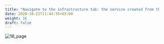 ```yaml
---
title: "Navigate to the infrastructure tab: the service created from the Terraform module is listed."
date: 2020-10-21T11:44:35+03:00
weight: 16
draft: false
---
```


![16_page](/images/module4/16_page.png)
